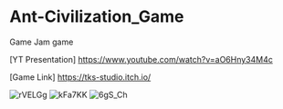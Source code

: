 # Ant-Civilization_Game
Game Jam game

[YT Presentation] https://www.youtube.com/watch?v=aO6Hny34M4c

[Game Link] https://tks-studio.itch.io/

![rVELGg](https://user-images.githubusercontent.com/39192319/105143213-d0b8df80-5afb-11eb-9603-bce93eb36370.png)
![kFa7KK](https://user-images.githubusercontent.com/39192319/105143212-d0b8df80-5afb-11eb-915c-066fd8880a95.png)
![6gS_Ch](https://user-images.githubusercontent.com/39192319/105143209-cf87b280-5afb-11eb-87ca-8b3bf0ba114f.png)
